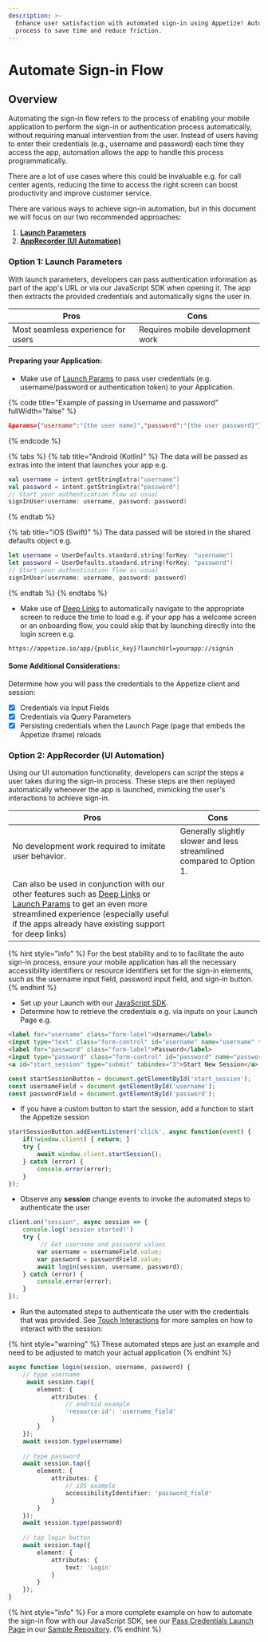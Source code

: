 ```yaml
---
description: >-
  Enhance user satisfaction with automated sign-in using Appetize! Automate the
  process to save time and reduce friction.
---
```


# Automate Sign-in Flow

## Overview

Automating the sign-in flow refers to the process of enabling your mobile application to perform the sign-in or authentication process automatically, without requiring manual intervention from the user. Instead of users having to enter their credentials (e.g., username and password) each time they access the app, automation allows the app to handle this process programmatically.

There are a lot of use cases where this could be invaluable e.g. for call center agents, reducing the time to access the right screen can boost productivity and improve customer service.

There are various ways to achieve sign-in automation, but in this document we will focus on our two recommended approaches:

1. [**Launch Parameters**](automate-sign-in-flow.md#option-1-launch-parameters)
2. [**AppRecorder (UI Automation)**](automate-sign-in-flow.md#option-2-apprecorder-ui-automation)

### Option 1: Launch Parameters

With launch parameters, developers can pass authentication information as part of the app's URL or via our JavaScript SDK when opening it. The app then extracts the provided credentials and automatically signs the user in.

| Pros                               | Cons                             |
| ---------------------------------- | -------------------------------- |
| Most seamless experience for users | Requires mobile development work |

#### Preparing your Application:

* Make use of [Launch Params](../features/launch-params.md) to pass user credentials (e.g. username/password or authentication token) to your Application.

{% code title="Example of passing in Username and password" fullWidth="false" %}
```json
&params={"username":"{the user name}","password":"{the user password}"}
```
{% endcode %}

{% tabs %}
{% tab title="Android (Kotlin)" %}
The data will be passed as extras into the intent that launches your app e.g.&#x20;

```kotlin
val username = intent.getStringExtra("username")
val password = intent.getStringExtra("password")
// Start your authentication flow as usual
signInUser(username: username, password: password)
```
{% endtab %}

{% tab title="iOS (Swift)" %}
The data passed will be stored in the shared defaults object e.g.

```swift
let username = UserDefaults.standard.string(forKey: "username")
let password = UserDefaults.standard.string(forKey: "password")
// Start your authentication flow as usual
signInUser(username: username, password: password)
```
{% endtab %}
{% endtabs %}

* Make use of [Deep Links](../features/deep-links.md) to automatically navigate to the appropriate screen to reduce the time to load e.g. if your app has a welcome screen or an onboarding flow, you could skip that by launching directly into the login screen e.g.

```url
https://appetize.io/app/{public_key}?launchUrl=yourapp://signin
```

#### Some Additional Considerations:

Determine how you will pass the credentials to the Appetize client and session:

* [x] Credentials via Input Fields
* [x] Credentials via Query Parameters
* [x] Persisting credentials when the Launch Page (page that embeds the Appetize iframe) reloads

### Option 2: AppRecorder (UI Automation)

Using our UI automation functionality, developers can _script_ the steps a user takes during the sign-in process. These steps are then replayed automatically whenever the app is launched, mimicking the user's interactions to achieve sign-in.

| Pros                                                                                                                                                                                                                                                                             | Cons                                                                 |
| -------------------------------------------------------------------------------------------------------------------------------------------------------------------------------------------------------------------------------------------------------------------------------- | -------------------------------------------------------------------- |
| No development work required to imitate user behavior.                                                                                                                                                                                                                           | Generally slightly slower and less streamlined compared to Option 1. |
| Can also be used in conjunction with our other features such as [Deep Links](../features/deep-links.md) or [Launch Params](../features/launch-params.md) to get an even more streamlined experience (especially useful if the apps already have existing support for deep links) |                                                                      |

{% hint style="info" %}
For the best stability and to to facilitate the auto sign-in process, ensure your mobile application has all the necessary accessibility identifiers or resource identifiers set for the sign-in elements, such as the username input field, password input field, and sign-in button.
{% endhint %}

* Set up your Launch with our [JavaScript SDK](../javascript-sdk/).
* Determine how to retrieve the credentials e.g. via inputs on your Launch Page e.g.

```html
<label for="username" class="form-label">Username</label>
<input type="text" class="form-control" id="username" name="username" tabindex="1">
<label for="password" class="form-label">Password</label>
<input type="password" class="form-control" id="password" name="password" tabindex="2">
<a id="start_session" type="submit" tabindex="3">Start New Session</a>
```

```typescript
const startSessionButton = document.getElementById('start_session');
const usernameField = document.getElementById('username');
const passwordField = document.getElementById('password');
```

* If you have a custom button to start the session, add a function to start the Appetize session

```typescript
startSessionButton.addEventListener('click', async function(event) {
    if(!window.client) { return; }
    try {
        await window.client.startSession();
    } catch (error) {
        console.error(error);
    }
});
```

* Observe any **session** change events to invoke the automated steps to authenticate the user

```typescript
client.on("session", async session => {
    console.log('session started!')
    try {
         // Get username and password values
        var username = usernameField.value;
        var password = passwordField.value;
        await login(session, username, password);
    } catch (error) {
        console.error(error);
    }
});
```

* Run the automated steps to authenticate the user with the credentials that was provided. See [Touch Interactions](../javascript-sdk/automation/touch-interactions.md) for more samples on how to interact with the session:

{% hint style="warning" %}
These automated steps are just an example and need to be adjusted to match your actual application
{% endhint %}

```typescript
async function login(session, username, password) {
    // type username
     await session.tap({
        element: {
            attributes: {
                // android example
                'resource-id': 'username_field'
            }
        }
    });
    await session.type(username)
    
    // type password
    await session.tap({
        element: {
            attributes: {
                // iOS example
                accessibilityIdentifier: 'password_field'
            }
        }
    });
    await session.type(password)
    
    // tap login button
    await session.tap({ 
        element: { 
            attributes: { 
                text: 'Login' 
            } 
        }
    });
}
```

{% hint style="info" %}
For a more complete example on how to automate the sign-in flow with our JavaScript SDK, see our [Pass Credentials Launch Page](https://github.com/appetizeio/appetize-samples/tree/main/pass\_credentials\_launch\_page) in our [Sample Repository](https://samples.appetize.io/).
{% endhint %}
